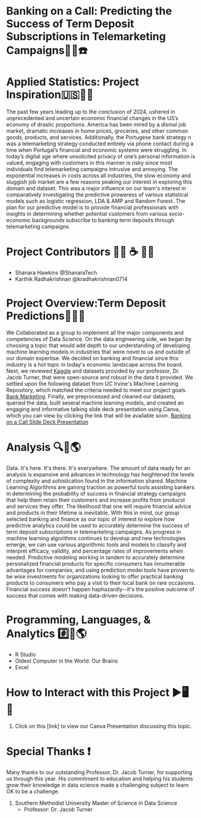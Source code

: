 # Banking on a Call: Predicting the Success of Term Deposit Subscriptions in Telemarketing Campaigns:bank::heavy_dollar_sign::telephone:

# Applied Statistics: Project Inspiration:us::high_brightness::currency_exchange:
The past few years leading up to the conclusion of 2024, ushered in unprecedented and uncertain economic financial changes in the US’s economy of drastic proportions. America has been mired by a dismal job market, dramatic increases in home prices, groceries, and other common goods, products, and services. Additionally, the Portugese bank strategy n was a telemarketing strategy conducted entirely via phone contact during a time when Portugal’s financial and economic systems were struggling. In today’s digital age where unsolicited privacy of one’s personal information is valued, engaging with customers in this manner is risky since most individuals find telemarketing campaigns intrusive and annoying. The exponential increases in costs across all industries, the slow economy and sluggish job market are a few reasons peaking our interest in exploring this domain and dataset. This was a major influence on our team's interest in comparatively investigating the predictive proweress of various statistical models such as logistic regression, LDA & AMP and Random Forest. The plan for our predictive model is to provide financial professionals with insights in determining whether potential customers from various socio-economic backgrounds subscribe to banking term deposits through telemarketing campaigns.

# Project Contributors :woman_technologist: :coffee: :man_technologist:
  - Shanara Hawkins @ShanaraTech
  - Karthik Radhakrishnan @kradhakrishnan0714
  
# Project Overview:Term Deposit Predictions:bank::euro::telephone_receiver:
We Collaborated as a group to implement all the major components and competencies of Data Science. On the data engineering side, we began by choosing a topic that would add depth to our understanding of developing machine learning models in industries that were novel to us and outside of our domain expertise. We decided on banking and financial since this industry is a hot topic in today's economic landscape across the board. Next, we reviewed [Kaggle](https://www.kaggle.com/) and datasets provided by our professor, Dr. Jacob Turner,  that were open-source and robust in the data it provided. We settled upon the following dataset from UC Irvine's Machine Learning Repository, which matched the criteria needed to meet our project goals. [Bank Marketing](https://archive.ics.uci.edu/ml/datasets/Bank+Marketing). Finally, we preprocessed and cleaned our datasets, queried the data, built several machine learning models, and created an engaging and informative talking slide deck presentation using Canva, which you can view by clicking the link that will be available soon. [ Banking on a Call Slide Deck Presentation]()

# Analysis :mag::dart::earth_americas:
Data. It's here. It's there. It's everywhere. The amount of data ready for an analysis is expansive and advances in technology has heightened the levels of complexity and sohistication found in the information shared. Machine Learning Algorithms are gaining traction as powerful tools assisting bankers in determining the probability of success in financial strategy campaigns that help them retain their customers and increase profits from producst and services they offer. The likelihood that one will require financial advice and products in their lifetime is inevitable. With this in mind, our group selected banking and finance as our topic of interest to explore how predictive analytics could be used to accurately determine the success of term deposit subscriptions in telemarketing campaigns. As progress in machine learning algorithms continues to develop and new technologies emerge, we can use various algorithmic tools and models to classify and interpret efficacy, validity, and percentage rates of improvements when needed. Predictive modeling working in tandem to accurately determine personalized financial products for specific consumers has innumerable advantages for companies, and using prediction model tools have proven to be wise investments for organizations looking to offer practical banking products to consumers who pay a visit to their local bank on rare occasions. Financial success doesn't happen haphazardly--it's the positive outcome of success that comes with making data-driven decisions.  

# Programming, Languages, & Analytics :hash::brain::earth_americas:
  - R Studio
  - Oldest Computer in the World: Our Brains
  - Excel
  
# How to Interact with this Project :arrow_forward::desktop_computer::link:
1. Click on this [link] to view our Canva Presentation discussing this topic.
   
# Special Thanks :exclamation: 
Many thanks to our outstanding Professor, Dr. Jacob Turner, for supporting us through this year. His commitment to education and helping his students grow their knowledge in data science made a challenging subject to learn OK to be a challenge.  
  1. Southern Methodist University Master of Science in Data Science
     - Professor: Dr. Jacob Turner
     

